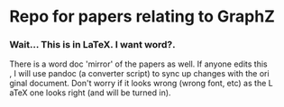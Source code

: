 # Repo for papers relating to GraphZ

### Wait... This is in LaTeX. I want word?.
There is a word doc 'mirror' of the papers as well. If anyone edits this\
, I will use pandoc (a converter script) to sync up changes with the ori\
ginal document. Don't worry if it looks wrong (wrong font, etc) as the L\
aTeX one looks right (and will be turned in).
